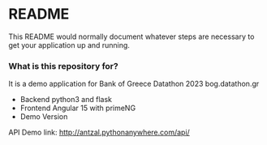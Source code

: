 # README

This README would normally document whatever steps are necessary to get your application up and running.

### What is this repository for?

It is a demo application for Bank of Greece Datathon 2023 bog.datathon.gr

- Backend python3 and flask
- Frontend Angular 15 with primeNG
- Demo Version

API Demo link:
http://antzal.pythonanywhere.com/api/
